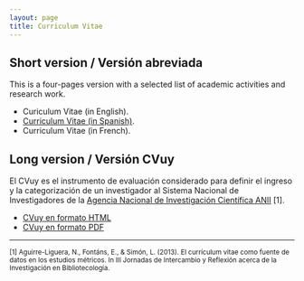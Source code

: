 ```yaml
---
layout: page
title: Curriculum Vitae
---
```



## Short version / Versión abreviada

This is a four-pages version with a selected list of academic activities and
research work.

- Curiculum Vitae (in English).
- [Curriculum Vitae (in Spanish)](assets/cv/cv_es.pdf).
- Curriculum Vitae (in French).

## Long version / Versión CVuy

El CVuy es el instrumento de evaluación considerado para definir el ingreso y la
categorización de un investigador al Sistema Nacional de Investigadores de la
[Agencia Nacional de Investigación Científica ANII](http://www.anii.org.uy/) [1].

- [CVuy en formato HTML](https://buscadores.anii.org.uy/buscador_cvuy/exportador/ExportarHtml?hash=042758c6e6562aae1027c3257ac419eb)
- [CVuy en formato PDF](https://buscadores.anii.org.uy/buscador_cvuy/exportador/ExportarPdf?hash=042758c6e6562aae1027c3257ac419eb)

---

<p><small>
[1] Aguirre-Liguera, N., Fontáns, E., & Simón, L. (2013). El currículum vitae como
fuente de datos en los estudios métricos.
In III Jornadas de Intercambio y Reflexión acerca de la Investigación en Bibliotecología.
</small></p>
